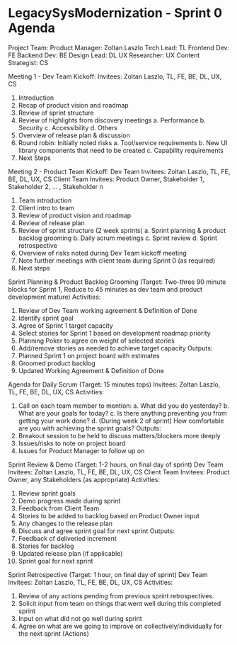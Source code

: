 # LegacySysModernization - Sprint 0 Agenda

Project Team:
Product Manager: Zoltan Laszlo
 Tech Lead: TL
 Frontend Dev: FE 
 Backend Dev: BE
 Design Lead: DL
 UX Researcher: UX
 Content Strategist: CS 


Meeting 1 - Dev Team Kickoff:
Invitees: Zoltan Laszlo, TL, FE, BE, DL, UX, CS

  1. Introduction
  2. Recap of product vision and roadmap
  3. Review of sprint structure 
  4. Review of highlights from discovery meetings
    a. Performance
    b. Security
    c. Accessibility
    d. Others
  5. Overview of release plan & discussion
  6. Round robin: Initially noted risks
    a. Tool/service requirements
    b. New UI library components that need to be created
    c. Capability requirements
  7. Next Steps

Meeting 2 - Product Team Kickoff:
Dev Team Invitees: Zoltan Laszlo, TL, FE, BE, DL, UX, CS
Client Team Invitees: Product Owner, Stakeholder 1, Stakeholder 2, ... , Stakeholder n

  1. Team introduction
  2. Client intro to team
  2. Review of product vision and roadmap
  3. Review of release plan
  4. Review of sprint structure (2 week sprints)
    a. Sprint planning & product backlog grooming
    b. Daily scrum meetings
    c. Sprint review
    d. Sprint retrospective
  5. Overview of risks noted during Dev Team kickoff meeting
  6. Note further meetings with client team during Sprint 0 (as required)
  7. Next steps
    
Sprint Planning & Product Backlog Grooming (Target: Two-three 90 minute blocks for Sprint 1, Reduce to 45 minutes as dev team and product development mature)
Activities:
  1. Review of Dev Team working agreement & Definition of Done 
  2. Identify sprint goal
  3. Agree of Sprint 1 target capacity
  4. Select stories for Sprint 1 based on development roadmap priority
  5. Planning Poker to agree on weight of selected stories
  6. Add/remove stories as needed to achieve target capacity
  Outputs:
  1. Planned Sprint 1 on project board with estimates
  2. Groomed product backlog
  3. Updated Working Agreement & Definition of Done

Agenda for Daily Scrum (Target: 15 minutes tops)
Invitees: Zoltan Laszlo, TL, FE, BE, DL, UX, CS
Activities:
  1. Call on each team member to mention:
    a. What did you do yesterday?
    b. What are your goals for today?
    c. Is there anything preventing you from getting your work done?
    d. (During week 2 of sprint) How comfortable are you with achieving the sprint goals?
Outputs:
  1. Breakout session to be held to discuss matters/blockers more deeply
  2. Issues/risks to note on project board
  3. Issues for Product Manager to follow up on

Sprint Review & Demo (Target: 1-2 hours, on final day of sprint)
Dev Team Invitees: Zoltan Laszlo, TL, FE, BE, DL, UX, CS
Client Team Invitees: Product Owner, any Stakeholders (as appropriate)
Activities:
  1. Review sprint goals
  2. Demo progress made during sprint
  3. Feedback from Client Team
  4. Stories to be added to backlog based on Product Owner input
  5. Any changes to the release plan
  5. Discuss and agree sprint goal for next sprint
Outputs:
  1. Feedback of deliveried increment
  2. Stories for backlog
  3. Updated release plan (if applicable)
  4. Sprint goal for next sprint
  
Sprint Retrospective (Target: 1 hour, on final day of sprint)
Dev Team Invitees: Zoltan Laszlo, TL, FE, BE, DL, UX, CS
Activities:
  1. Review of any actions pending from previous sprint retrospectives.
  2. Solicit input from team on things that went well during this completed sprint
  3. Input on what did not go well during sprint
  4. Agree on what are we going to improve on collectively/individually for the next sprint (Actions)

